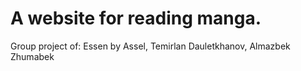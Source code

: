 # A website for reading manga.

Group project of: Essen by Assel, Temirlan Dauletkhanov, Almazbek Zhumabek
